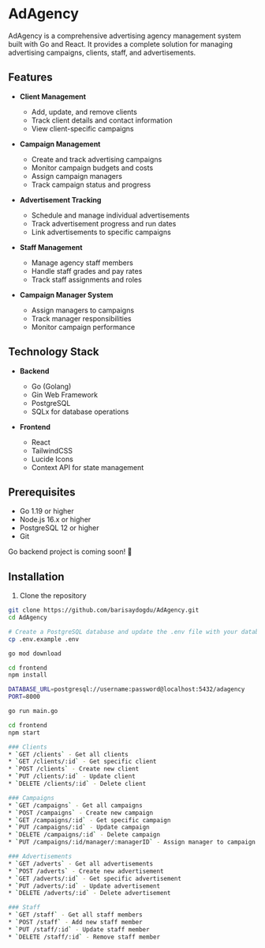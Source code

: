 # AdAgency

AdAgency is a comprehensive advertising agency management system built with Go and React. It provides a complete solution for managing advertising campaigns, clients, staff, and advertisements.

## Features

- **Client Management**
  - Add, update, and remove clients
  - Track client details and contact information
  - View client-specific campaigns

- **Campaign Management**
  - Create and track advertising campaigns
  - Monitor campaign budgets and costs
  - Assign campaign managers
  - Track campaign status and progress

- **Advertisement Tracking**
  - Schedule and manage individual advertisements
  - Track advertisement progress and run dates
  - Link advertisements to specific campaigns

- **Staff Management**
  - Manage agency staff members
  - Handle staff grades and pay rates
  - Track staff assignments and roles

- **Campaign Manager System**
  - Assign managers to campaigns
  - Track manager responsibilities
  - Monitor campaign performance

## Technology Stack

- **Backend**
  - Go (Golang)
  - Gin Web Framework
  - PostgreSQL
  - SQLx for database operations

- **Frontend**
  - React
  - TailwindCSS
  - Lucide Icons
  - Context API for state management

## Prerequisites

- Go 1.19 or higher
- Node.js 16.x or higher
- PostgreSQL 12 or higher
- Git

Go backend project is coming soon! 🚀

## Installation

1. Clone the repository
```bash
git clone https://github.com/barisaydogdu/AdAgency.git
cd AdAgency

# Create a PostgreSQL database and update the .env file with your database credentials
cp .env.example .env

go mod download

cd frontend
npm install

DATABASE_URL=postgresql://username:password@localhost:5432/adagency
PORT=8000

go run main.go

cd frontend
npm start

### Clients
* `GET /clients` - Get all clients
* `GET /clients/:id` - Get specific client
* `POST /clients` - Create new client
* `PUT /clients/:id` - Update client
* `DELETE /clients/:id` - Delete client

### Campaigns
* `GET /campaigns` - Get all campaigns  
* `POST /campaigns` - Create new campaign
* `GET /campaigns/:id` - Get specific campaign
* `PUT /campaigns/:id` - Update campaign
* `DELETE /campaigns/:id` - Delete campaign
* `PUT /campaigns/:id/manager/:managerID` - Assign manager to campaign

### Advertisements
* `GET /adverts` - Get all advertisements
* `POST /adverts` - Create new advertisement
* `GET /adverts/:id` - Get specific advertisement
* `PUT /adverts/:id` - Update advertisement
* `DELETE /adverts/:id` - Delete advertisement

### Staff
* `GET /staff` - Get all staff members
* `POST /staff` - Add new staff member
* `PUT /staff/:id` - Update staff member
* `DELETE /staff/:id` - Remove staff member

